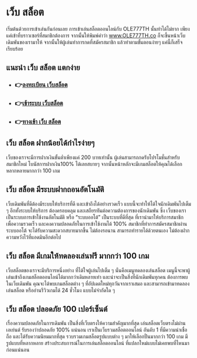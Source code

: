 # เว็บ สล็อต

เริ่มต้นด้วยการเข้าเล่นกันก่อนเลย การเข้าเล่นสล็อตออนไลน์กับ OLE777TH นั้นทำได้ไม่ยาก เพียงแค่เข้าที่บราวเซอร์ที่สมาชิกต้องการ จากนั้นให้พิมพ์คำว่า www.OLE777TH.co ก็จะขึ้นหน้าเว็บเดิมพันของเรามาให้ จากนั้นให้ผู้เล่นทำการกดที่สมัครสมาชิก แล้วทำตามขั้นตอนง่ายๆ แค่นี้ก็เสร็จเรียบร้อย

## แนะนำ เว็บ สล็อต แตกง่าย

* ### 👉[ลงทะเบียน เว็บสล็อต](https://player.ole98.com/player_center/iframe_register/)
* ### 👉[เข้าระบบ เว็บสล็อต](https://player.ole98.com/iframe/auth/login)
* ### 👉[ทางเข้า เว็บ สล็อต](https://www.ole777th.co/)

## เว็บ สล็อต ฝากน้อยได้กำไรง่ายๆ

เว็บของเราจะมีการฝากเงินขั้นต่ำเพียงแค่ 200 บาทเท่านั้น ผู้เล่นสามารถกดรับโปรโมชั่นสำหรับสมาชิกใหม่ โบนัสการฝากเงิน100% ได้เลยสบายๆ จากนั้นหน้าหลักจะมีเกมสล็อตให้คุณได้เลือกหลากหลายมากกว่า 100 เกม

## เว็บ สล็อต มีระบบฝากถอนอัตโนมัติ

เว็บเดิมพันที่ดีต้องมีระบบให้บริการที่ดี และเข้าถึงได้อย่างรวดเร็ว แบบนี้จะทำให้ได้ใจนักเดิมพันไปเต็ม ๆ อีกทั้งระบบให้บริการ ต้องครอบคลุม และเสถียรทันต่อความต้องการของนักเดิมพัน ซึ่ง เว็บของเราเป็นระบบการเข้าใช้งานอัตโนมัติ หรือ “ระบบออโต้” เป็นระบบที่ดีที่สุด ที่เรานำมาให้บริการสมาชิก เพื่อความรวดเร็ว และคงความปลอดภัยในการเข้าใช้งานได้ 100% สมาชิกที่ทำการสมัครสมาชิกผ่านระบบออโต้ จะได้รับความสะดวกสบายมากขึ้น ไม่ต้องรอนาน สามารถทำรายได้ด้วยตนเอง ไม่ต้องฝากความหวังไว้ที่แอดมินอีกต่อไป

## เว็บ สล็อต มีเกมให้ทดลองเล่นฟรี มากกว่า 100 เกม

เว็บสล็อตของเราจะมีบริการหนึ่งอย่าง ที่ได้ใจผู้เล่นไปเต็ม ๆ นั่นคือเมนูทดลองเล่นสล็อต เมนูนี้จะพาผู้เล่นเข้าถึงเกมสล็อตออนไลน์ได้มากกว่าเดิมหลายเท่า และน่าจะเป็นสิ่งที่นักเดิมพันทุกคน ต้องการพบในเว็บเดิมพัน คุณจะได้พบเกมสล็อตต่าง ๆ ที่อัปเดตใหม่ทุกวันจากเราเสมอ และสามารถเข้ามาทดลองเล่นสล็อต หรืออ่านรีวิวเกมได้ 24 ชั่วโมง แบบไม่จำกัดใด ๆ

## เว็บ สล็อต ปลอดภัย 100 เปอร์เซ็นต์

เรื่องความปลอดภัยในการเดิมพัน เป็นสิ่งที่เว็บตรงให้ความสำคัญมากที่สุด เล่นสล็อตเว็บตรงไม่ผ่านเอเย่นต์ รับรองว่าปลอดภัย 100% แน่นอน เราเป็นเว็บรวมสล็อตออนไลน์  อันดับ 1 ที่มีความน่าเชื่อถือ และได้รับความนิยมมากที่สุด รวบรวมเกมสล็อตรูปแบบต่าง ๆ มาให้เลือกปั่นมากกว่า 100 เกม มีรูปแบบที่หลากหลาย สร้างประสบการณ์ในการเล่นสล็อตออนไลน์ ที่แปลกใหม่แบบไม่เคยพบที่ไหนมาก่อนแน่นอน
